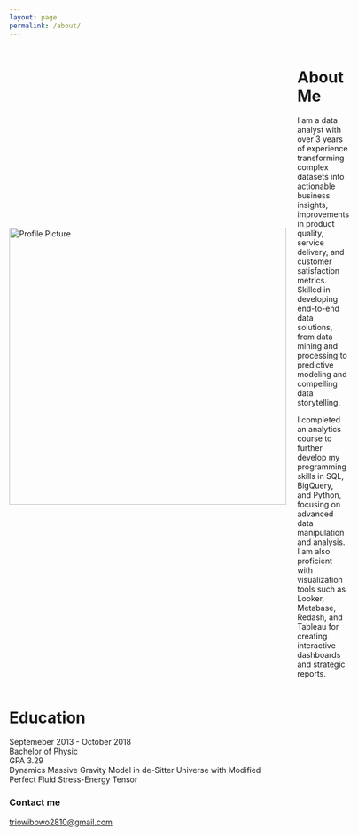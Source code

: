```yaml
---
layout: page
permalink: /about/
---
```


  
<div style="display: flex; align-items: center;">
  <img src="{{ site.baseurl }}/images/trio_wibowo.png" alt="Profile Picture" style="width: 500px; margin-right: 20px;">
  <div>
    <h1>About Me</h1>
  <p>I am a data analyst with over 3 years of experience transforming complex datasets into actionable business insights, improvements in product quality, service delivery, and customer satisfaction metrics. Skilled in developing end-to-end data solutions, from data mining and processing to predictive modeling and compelling data storytelling.</p>
    <p>I completed an analytics course to further develop my programming skills in SQL, BigQuery, and Python, focusing on advanced data manipulation and analysis. I am also proficient with visualization tools such as Looker, Metabase, Redash, and Tableau for creating interactive dashboards and strategic reports.</p>
  </div>
</div>

<div>
<h1>Education</h1>
  Septemeber 2013 - October 2018<br>
  Bachelor of Physic<br>
  GPA 3.29<br>
  Dynamics Massive Gravity Model in de-Sitter Universe with Modified Perfect Fluid Stress-Energy Tensor
</div>

### Contact me
[triowibowo2810@gmail.com](mailto:triowibowo2810@gmail.com)
